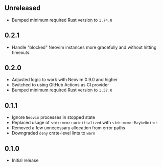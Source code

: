 Unreleased
----------
- Bumped minimum required Rust version to `1.74.0`


0.2.1
-----
- Handle "blocked" Neovim instances more gracefully and without hitting
  timeouts


0.2.0
-----
- Adjusted logic to work with Neovim 0.9.0 and higher
- Switched to using GitHub Actions as CI provider
- Bumped minimum required Rust version to `1.57.0`


0.1.1
-----
- Ignore `Neovim` processes in stopped state
- Replaced usage of `std::mem::uninitialized` with
  `std::mem::MaybeUninit`
- Removed a few unnecessary allocation from error paths
- Downgraded `deny` crate-level lints to `warn`


0.1.0
-----
- Initial release
